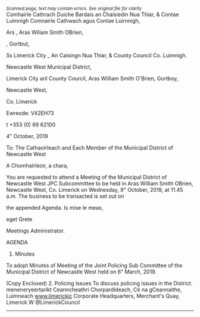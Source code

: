 *<small>Scanned page, text may contain errors. See original file for clarity</small>*  
Comhairle Cathrach Duiche Bardais an Chaisiedin Nua Thiar,
& Contae Luimnigh Comnairle Cathwach agus Contae Luirnnigh,

Ars , Aras Wiliam Smith OBrien,

, Gortbut,

Ss Limerick City _ An Caisingn Nua Thiar,
& County Council Co. Luimnigh.

Newcastle West Municipal District,

Limerick City aril County Courcil,
Aras William Smith O'Brien,
Gortboy,

Newcastle West,

Co. Limerick

Ewreode: V42EH73

t +353 (0) 69 62100

4" October, 2019

To: The Cathaoirleach and Each Member of the Municipal District of Newcastle West

A Chomhairleoir, a chara,

You are requested to attend a Meeting of the Municipal District of Newcastle West JPC
Subcommittee to be held in Aras William Smith OBrien, Newcastle West, Co. Limerick on
Wednesday, 9" October, 2019, at 11.45 a.m. The business to be transacted is set out on

the appended Agenda.
Is mise le meas,

eget Grete

Meetings Administrator.

AGENDA
1. Minutes

To adopt Minutes of Meeting of the Joint Policing Sub Committee of the Municipal
District of Newcastle West held on 6" March, 2019.

(Copy Enclosed)
2. Policing Issues
To discuss policing issues in the District.
meneneryeertarikt
Ceanncheathri Chorpardideach, Cé na gCeannaithe, Luimneach www.limerickic
Corporate Headquarters, Merchant's Quay, Limerick W @LimerickCouncil

---
